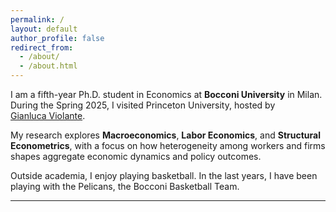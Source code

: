 ```yaml
---
permalink: /
layout: default
author_profile: false
redirect_from:
  - /about/
  - /about.html
---
```


I am a fifth-year Ph.D. student in Economics at **Bocconi University** in Milan. During the Spring 2025, I visited Princeton University, hosted by [Gianluca Violante](https://violante.economics.princeton.edu/).

My research explores **Macroeconomics**, **Labor Economics**, and **Structural Econometrics**, with a focus on how heterogeneity among workers and firms shapes aggregate economic dynamics and policy outcomes.

Outside academia, I enjoy playing basketball. In the last years, I have been playing with the Pelicans, the Bocconi Basketball Team.

---


